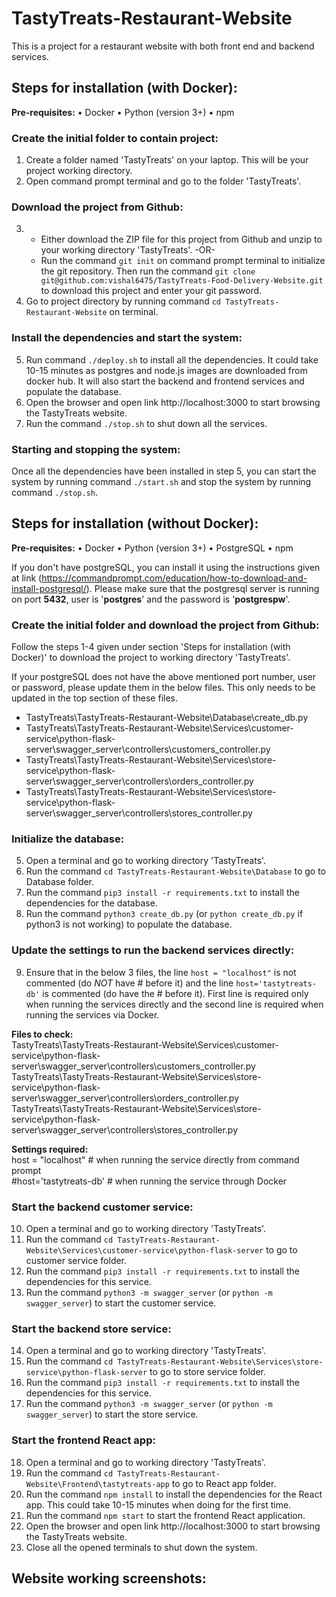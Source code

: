 # TastyTreats-Restaurant-Website
This is a project for a restaurant website with both front end and backend services.


## Steps for installation (with Docker):
**Pre-requisites:**
•	Docker
•	Python (version 3+)
•	npm

### Create the initial folder to contain project:
1. Create a folder named 'TastyTreats' on your laptop. This will be your project working directory.
2. Open command prompt terminal and go to the folder 'TastyTreats'.

### Download the project from Github:
3. - Either download the ZIP file for this project from Github and unzip to your working directory 'TastyTreats'. -OR-
   - Run the command `git init` on command prompt terminal to initialize the git repository. Then run the command `git clone git@github.com:vishal6475/TastyTreats-Food-Delivery-Website.git` to download this project and enter your git password.
4. Go to project directory by running command `cd TastyTreats-Restaurant-Website` on terminal.

### Install the dependencies and start the system:
5. Run command `./deploy.sh` to install all the dependencies. It could take 10-15 minutes as postgres and node.js images are downloaded from docker hub. It will also start the backend and frontend services and populate the database.
6. Open the browser and open link http://localhost:3000 to start browsing the TastyTreats website.
7. Run the command `./stop.sh` to shut down all the services.

### Starting and stopping the system:
Once all the dependencies have been installed in step 5, you can start the system by running command `./start.sh` and stop the system by running command `./stop.sh`.


## Steps for installation (without Docker):
**Pre-requisites:**
•	Docker
•	Python (version 3+)
•	PostgreSQL
•	npm

If you don't have postgreSQL, you can install it using the instructions given at link (https://commandprompt.com/education/how-to-download-and-install-postgresql/). Please make sure that the postgresql server is running on port **5432**, user is '**postgres**' and the password is '**postgrespw**'. 

### Create the initial folder and download the project from Github:
Follow the steps 1-4 given under section 'Steps for installation (with Docker)' to download the project to working directory 'TastyTreats'.

If your postgreSQL does not have the above mentioned port number, user or password, please update them in the below files. This only needs to be updated in the top section of these files.
- TastyTreats\TastyTreats-Restaurant-Website\Database\create_db.py
- TastyTreats\TastyTreats-Restaurant-Website\Services\customer-service\python-flask-server\swagger_server\controllers\customers_controller.py
- TastyTreats\TastyTreats-Restaurant-Website\Services\store-service\python-flask-server\swagger_server\controllers\orders_controller.py
- TastyTreats\TastyTreats-Restaurant-Website\Services\store-service\python-flask-server\swagger_server\controllers\stores_controller.py

### Initialize the database:
5. Open a terminal and go to working directory 'TastyTreats'. 
6. Run the command `cd TastyTreats-Restaurant-Website\Database` to go to Database folder.
7. Run the command `pip3 install -r requirements.txt` to install the dependencies for the database.
8. Run the command `python3 create_db.py` (or `python create_db.py` if python3 is not working) to populate the database.

### Update the settings to run the backend services directly:
9. Ensure that in the below 3 files, the line `host = "localhost"` is not commented (do *NOT* have # before it) and the line `host='tastytreats-db'` is commented (do have the # before it). First line is required only when running the services directly and the second line is required when running the services via Docker.

**Files to check:**  
TastyTreats\TastyTreats-Restaurant-Website\Services\customer-service\python-flask-server\swagger_server\controllers\customers_controller.py
TastyTreats\TastyTreats-Restaurant-Website\Services\store-service\python-flask-server\swagger_server\controllers\orders_controller.py
TastyTreats\TastyTreats-Restaurant-Website\Services\store-service\python-flask-server\swagger_server\controllers\stores_controller.py

**Settings required:**  
host = "localhost"     # when running the service directly from command prompt  
#host='tastytreats-db' # when running the service through Docker

### Start the backend customer service:
10. Open a terminal and go to working directory 'TastyTreats'. 
11. Run the command `cd TastyTreats-Restaurant-Website\Services\customer-service\python-flask-server` to go to customer service folder.
12. Run the command `pip3 install -r requirements.txt` to install the dependencies for this service.
13. Run the command `python3 -m swagger_server` (or `python -m swagger_server`) to start the customer service.

### Start the backend store service:
14. Open a terminal and go to working directory 'TastyTreats'. 
15. Run the command `cd TastyTreats-Restaurant-Website\Services\store-service\python-flask-server` to go to store service folder.
16. Run the command `pip3 install -r requirements.txt` to install the dependencies for this service.
17. Run the command `python3 -m swagger_server` (or `python -m swagger_server`) to start the store service.

### Start the frontend React app:
18. Open a terminal and go to working directory 'TastyTreats'. 
19. Run the command `cd TastyTreats-Restaurant-Website\Frontend\tastytreats-app` to go to React app folder.
20. Run the command `npm install` to install the dependencies for the React app. This could take 10-15 minutes when doing for the first time.
21. Run the command `npm start` to start the frontend React application.
22. Open the browser and open link http://localhost:3000 to start browsing the TastyTreats website.
23. Close all the opened terminals to shut down the system.


## Website working screenshots:

